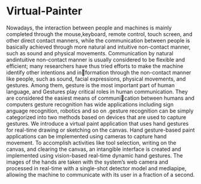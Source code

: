 # Virtual-Painter
Nowadays, the interaction between people and machines is mainly completed through the mouse,keyboard, remote control, touch screen, and other direct contact manners, while the communication between people is basically achieved through more natural and intuitive non-contact manner, such as sound and physical movements. Communication by natural andintuitive non-contact manner is usually considered to be flexible and efficient; many researchers have thus tried efforts to make the machine identify other intentions and information through the non-contact manner like people, such as sound, facial expressions, physical movements, and gestures. 
Among them, gesture is the most important part of human language, and Gestures play critical roles in human communication. They are considered the easiest means of communication between humans and computers gesture recognition has wide applications including sign anguage recognition, robotics and so on .gesture recognition can be simply categorized into two methods based on devices that are used to capture gestures.
We introduce a virtual paint application that uses hand gestures for real-time drawing or sketching on the canvas. Hand gesture-based paint applications can be implemented using cameras to capture hand movement. To accomplish activities like tool selection, writing on the canvas, and clearing the canvas, an intangible interface is created and implemented using vision-based real-time dynamic hand gestures. The images of the hands are taken with the system’s web camera and processed in real-time with a single-shot detector model and mediapipe, allowing the machine to communicate with its user in a fraction of a second.
